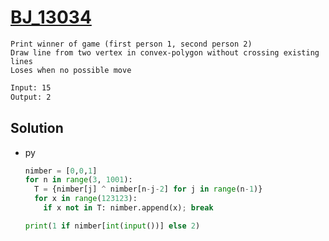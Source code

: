 # [BJ_13034](https://acmicpc.net/problem/13034)

```en
Print winner of game (first person 1, second person 2)
Draw line from two vertex in convex-polygon without crossing existing lines
Loses when no possible move
```

```txt
Input: 15
Output: 2
```

## Solution

* py

  ```py
  nimber = [0,0,1]
  for n in range(3, 1001):
    T = {nimber[j] ^ nimber[n-j-2] for j in range(n-1)}
    for x in range(123123):
      if x not in T: nimber.append(x); break

  print(1 if nimber[int(input())] else 2)
  ```
